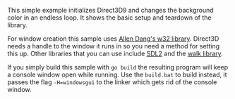 This simple example initializes Direct3D9 and changes the background color in an endless loop. It shows the basic setup and teardown of the library.

For window creation this sample uses [Allen Dang's w32 library](https://github.com/AllenDang/w32). Direct3D needs a handle to the window it runs in so you need a method for setting this up. Other libraries that you can use include [SDL2](https://github.com/veandco/go-sdl2) and the [walk library](https://github.com/lxn/walk).

If you simply build this sample with `go build` the resulting program will keep a console window open while running. Use the `build.bat` to build instead, it passes the flag `-H=windowsgui` to the linker which gets rid of the console window.